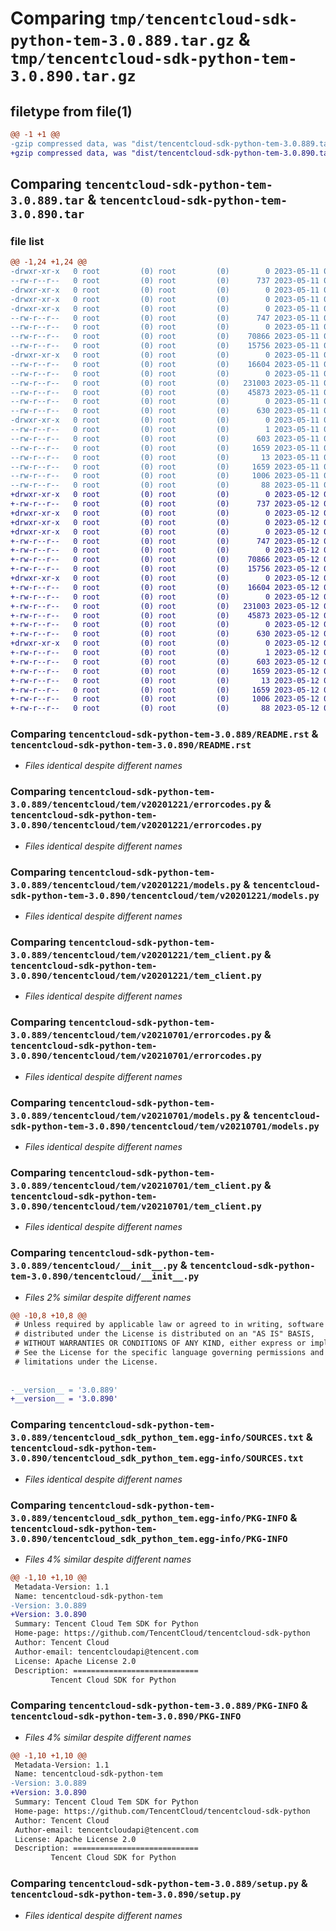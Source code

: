 # Comparing `tmp/tencentcloud-sdk-python-tem-3.0.889.tar.gz` & `tmp/tencentcloud-sdk-python-tem-3.0.890.tar.gz`

## filetype from file(1)

```diff
@@ -1 +1 @@
-gzip compressed data, was "dist/tencentcloud-sdk-python-tem-3.0.889.tar", last modified: Thu May 11 03:19:30 2023, max compression
+gzip compressed data, was "dist/tencentcloud-sdk-python-tem-3.0.890.tar", last modified: Fri May 12 04:09:08 2023, max compression
```

## Comparing `tencentcloud-sdk-python-tem-3.0.889.tar` & `tencentcloud-sdk-python-tem-3.0.890.tar`

### file list

```diff
@@ -1,24 +1,24 @@
-drwxr-xr-x   0 root         (0) root         (0)        0 2023-05-11 03:19:30.000000 tencentcloud-sdk-python-tem-3.0.889/
--rw-r--r--   0 root         (0) root         (0)      737 2023-05-11 03:19:30.000000 tencentcloud-sdk-python-tem-3.0.889/README.rst
-drwxr-xr-x   0 root         (0) root         (0)        0 2023-05-11 03:19:30.000000 tencentcloud-sdk-python-tem-3.0.889/tencentcloud/
-drwxr-xr-x   0 root         (0) root         (0)        0 2023-05-11 03:19:30.000000 tencentcloud-sdk-python-tem-3.0.889/tencentcloud/tem/
-drwxr-xr-x   0 root         (0) root         (0)        0 2023-05-11 03:19:30.000000 tencentcloud-sdk-python-tem-3.0.889/tencentcloud/tem/v20201221/
--rw-r--r--   0 root         (0) root         (0)      747 2023-05-11 03:19:30.000000 tencentcloud-sdk-python-tem-3.0.889/tencentcloud/tem/v20201221/errorcodes.py
--rw-r--r--   0 root         (0) root         (0)        0 2023-05-11 03:19:30.000000 tencentcloud-sdk-python-tem-3.0.889/tencentcloud/tem/v20201221/__init__.py
--rw-r--r--   0 root         (0) root         (0)    70866 2023-05-11 03:19:30.000000 tencentcloud-sdk-python-tem-3.0.889/tencentcloud/tem/v20201221/models.py
--rw-r--r--   0 root         (0) root         (0)    15756 2023-05-11 03:19:30.000000 tencentcloud-sdk-python-tem-3.0.889/tencentcloud/tem/v20201221/tem_client.py
-drwxr-xr-x   0 root         (0) root         (0)        0 2023-05-11 03:19:30.000000 tencentcloud-sdk-python-tem-3.0.889/tencentcloud/tem/v20210701/
--rw-r--r--   0 root         (0) root         (0)    16604 2023-05-11 03:19:30.000000 tencentcloud-sdk-python-tem-3.0.889/tencentcloud/tem/v20210701/errorcodes.py
--rw-r--r--   0 root         (0) root         (0)        0 2023-05-11 03:19:30.000000 tencentcloud-sdk-python-tem-3.0.889/tencentcloud/tem/v20210701/__init__.py
--rw-r--r--   0 root         (0) root         (0)   231003 2023-05-11 03:19:30.000000 tencentcloud-sdk-python-tem-3.0.889/tencentcloud/tem/v20210701/models.py
--rw-r--r--   0 root         (0) root         (0)    45873 2023-05-11 03:19:30.000000 tencentcloud-sdk-python-tem-3.0.889/tencentcloud/tem/v20210701/tem_client.py
--rw-r--r--   0 root         (0) root         (0)        0 2023-05-11 03:19:30.000000 tencentcloud-sdk-python-tem-3.0.889/tencentcloud/tem/__init__.py
--rw-r--r--   0 root         (0) root         (0)      630 2023-05-11 03:19:30.000000 tencentcloud-sdk-python-tem-3.0.889/tencentcloud/__init__.py
-drwxr-xr-x   0 root         (0) root         (0)        0 2023-05-11 03:19:30.000000 tencentcloud-sdk-python-tem-3.0.889/tencentcloud_sdk_python_tem.egg-info/
--rw-r--r--   0 root         (0) root         (0)        1 2023-05-11 03:19:30.000000 tencentcloud-sdk-python-tem-3.0.889/tencentcloud_sdk_python_tem.egg-info/dependency_links.txt
--rw-r--r--   0 root         (0) root         (0)      603 2023-05-11 03:19:30.000000 tencentcloud-sdk-python-tem-3.0.889/tencentcloud_sdk_python_tem.egg-info/SOURCES.txt
--rw-r--r--   0 root         (0) root         (0)     1659 2023-05-11 03:19:30.000000 tencentcloud-sdk-python-tem-3.0.889/tencentcloud_sdk_python_tem.egg-info/PKG-INFO
--rw-r--r--   0 root         (0) root         (0)       13 2023-05-11 03:19:30.000000 tencentcloud-sdk-python-tem-3.0.889/tencentcloud_sdk_python_tem.egg-info/top_level.txt
--rw-r--r--   0 root         (0) root         (0)     1659 2023-05-11 03:19:30.000000 tencentcloud-sdk-python-tem-3.0.889/PKG-INFO
--rw-r--r--   0 root         (0) root         (0)     1006 2023-05-11 03:19:30.000000 tencentcloud-sdk-python-tem-3.0.889/setup.py
--rw-r--r--   0 root         (0) root         (0)       88 2023-05-11 03:19:30.000000 tencentcloud-sdk-python-tem-3.0.889/setup.cfg
+drwxr-xr-x   0 root         (0) root         (0)        0 2023-05-12 04:09:08.000000 tencentcloud-sdk-python-tem-3.0.890/
+-rw-r--r--   0 root         (0) root         (0)      737 2023-05-12 04:09:08.000000 tencentcloud-sdk-python-tem-3.0.890/README.rst
+drwxr-xr-x   0 root         (0) root         (0)        0 2023-05-12 04:09:08.000000 tencentcloud-sdk-python-tem-3.0.890/tencentcloud/
+drwxr-xr-x   0 root         (0) root         (0)        0 2023-05-12 04:09:08.000000 tencentcloud-sdk-python-tem-3.0.890/tencentcloud/tem/
+drwxr-xr-x   0 root         (0) root         (0)        0 2023-05-12 04:09:08.000000 tencentcloud-sdk-python-tem-3.0.890/tencentcloud/tem/v20201221/
+-rw-r--r--   0 root         (0) root         (0)      747 2023-05-12 04:09:08.000000 tencentcloud-sdk-python-tem-3.0.890/tencentcloud/tem/v20201221/errorcodes.py
+-rw-r--r--   0 root         (0) root         (0)        0 2023-05-12 04:09:08.000000 tencentcloud-sdk-python-tem-3.0.890/tencentcloud/tem/v20201221/__init__.py
+-rw-r--r--   0 root         (0) root         (0)    70866 2023-05-12 04:09:08.000000 tencentcloud-sdk-python-tem-3.0.890/tencentcloud/tem/v20201221/models.py
+-rw-r--r--   0 root         (0) root         (0)    15756 2023-05-12 04:09:08.000000 tencentcloud-sdk-python-tem-3.0.890/tencentcloud/tem/v20201221/tem_client.py
+drwxr-xr-x   0 root         (0) root         (0)        0 2023-05-12 04:09:08.000000 tencentcloud-sdk-python-tem-3.0.890/tencentcloud/tem/v20210701/
+-rw-r--r--   0 root         (0) root         (0)    16604 2023-05-12 04:09:08.000000 tencentcloud-sdk-python-tem-3.0.890/tencentcloud/tem/v20210701/errorcodes.py
+-rw-r--r--   0 root         (0) root         (0)        0 2023-05-12 04:09:08.000000 tencentcloud-sdk-python-tem-3.0.890/tencentcloud/tem/v20210701/__init__.py
+-rw-r--r--   0 root         (0) root         (0)   231003 2023-05-12 04:09:08.000000 tencentcloud-sdk-python-tem-3.0.890/tencentcloud/tem/v20210701/models.py
+-rw-r--r--   0 root         (0) root         (0)    45873 2023-05-12 04:09:08.000000 tencentcloud-sdk-python-tem-3.0.890/tencentcloud/tem/v20210701/tem_client.py
+-rw-r--r--   0 root         (0) root         (0)        0 2023-05-12 04:09:08.000000 tencentcloud-sdk-python-tem-3.0.890/tencentcloud/tem/__init__.py
+-rw-r--r--   0 root         (0) root         (0)      630 2023-05-12 04:09:08.000000 tencentcloud-sdk-python-tem-3.0.890/tencentcloud/__init__.py
+drwxr-xr-x   0 root         (0) root         (0)        0 2023-05-12 04:09:08.000000 tencentcloud-sdk-python-tem-3.0.890/tencentcloud_sdk_python_tem.egg-info/
+-rw-r--r--   0 root         (0) root         (0)        1 2023-05-12 04:09:08.000000 tencentcloud-sdk-python-tem-3.0.890/tencentcloud_sdk_python_tem.egg-info/dependency_links.txt
+-rw-r--r--   0 root         (0) root         (0)      603 2023-05-12 04:09:08.000000 tencentcloud-sdk-python-tem-3.0.890/tencentcloud_sdk_python_tem.egg-info/SOURCES.txt
+-rw-r--r--   0 root         (0) root         (0)     1659 2023-05-12 04:09:08.000000 tencentcloud-sdk-python-tem-3.0.890/tencentcloud_sdk_python_tem.egg-info/PKG-INFO
+-rw-r--r--   0 root         (0) root         (0)       13 2023-05-12 04:09:08.000000 tencentcloud-sdk-python-tem-3.0.890/tencentcloud_sdk_python_tem.egg-info/top_level.txt
+-rw-r--r--   0 root         (0) root         (0)     1659 2023-05-12 04:09:08.000000 tencentcloud-sdk-python-tem-3.0.890/PKG-INFO
+-rw-r--r--   0 root         (0) root         (0)     1006 2023-05-12 04:09:08.000000 tencentcloud-sdk-python-tem-3.0.890/setup.py
+-rw-r--r--   0 root         (0) root         (0)       88 2023-05-12 04:09:08.000000 tencentcloud-sdk-python-tem-3.0.890/setup.cfg
```

### Comparing `tencentcloud-sdk-python-tem-3.0.889/README.rst` & `tencentcloud-sdk-python-tem-3.0.890/README.rst`

 * *Files identical despite different names*

### Comparing `tencentcloud-sdk-python-tem-3.0.889/tencentcloud/tem/v20201221/errorcodes.py` & `tencentcloud-sdk-python-tem-3.0.890/tencentcloud/tem/v20201221/errorcodes.py`

 * *Files identical despite different names*

### Comparing `tencentcloud-sdk-python-tem-3.0.889/tencentcloud/tem/v20201221/models.py` & `tencentcloud-sdk-python-tem-3.0.890/tencentcloud/tem/v20201221/models.py`

 * *Files identical despite different names*

### Comparing `tencentcloud-sdk-python-tem-3.0.889/tencentcloud/tem/v20201221/tem_client.py` & `tencentcloud-sdk-python-tem-3.0.890/tencentcloud/tem/v20201221/tem_client.py`

 * *Files identical despite different names*

### Comparing `tencentcloud-sdk-python-tem-3.0.889/tencentcloud/tem/v20210701/errorcodes.py` & `tencentcloud-sdk-python-tem-3.0.890/tencentcloud/tem/v20210701/errorcodes.py`

 * *Files identical despite different names*

### Comparing `tencentcloud-sdk-python-tem-3.0.889/tencentcloud/tem/v20210701/models.py` & `tencentcloud-sdk-python-tem-3.0.890/tencentcloud/tem/v20210701/models.py`

 * *Files identical despite different names*

### Comparing `tencentcloud-sdk-python-tem-3.0.889/tencentcloud/tem/v20210701/tem_client.py` & `tencentcloud-sdk-python-tem-3.0.890/tencentcloud/tem/v20210701/tem_client.py`

 * *Files identical despite different names*

### Comparing `tencentcloud-sdk-python-tem-3.0.889/tencentcloud/__init__.py` & `tencentcloud-sdk-python-tem-3.0.890/tencentcloud/__init__.py`

 * *Files 2% similar despite different names*

```diff
@@ -10,8 +10,8 @@
 # Unless required by applicable law or agreed to in writing, software
 # distributed under the License is distributed on an "AS IS" BASIS,
 # WITHOUT WARRANTIES OR CONDITIONS OF ANY KIND, either express or implied.
 # See the License for the specific language governing permissions and
 # limitations under the License.
 
 
-__version__ = '3.0.889'
+__version__ = '3.0.890'
```

### Comparing `tencentcloud-sdk-python-tem-3.0.889/tencentcloud_sdk_python_tem.egg-info/SOURCES.txt` & `tencentcloud-sdk-python-tem-3.0.890/tencentcloud_sdk_python_tem.egg-info/SOURCES.txt`

 * *Files identical despite different names*

### Comparing `tencentcloud-sdk-python-tem-3.0.889/tencentcloud_sdk_python_tem.egg-info/PKG-INFO` & `tencentcloud-sdk-python-tem-3.0.890/tencentcloud_sdk_python_tem.egg-info/PKG-INFO`

 * *Files 4% similar despite different names*

```diff
@@ -1,10 +1,10 @@
 Metadata-Version: 1.1
 Name: tencentcloud-sdk-python-tem
-Version: 3.0.889
+Version: 3.0.890
 Summary: Tencent Cloud Tem SDK for Python
 Home-page: https://github.com/TencentCloud/tencentcloud-sdk-python
 Author: Tencent Cloud
 Author-email: tencentcloudapi@tencent.com
 License: Apache License 2.0
 Description: ============================
         Tencent Cloud SDK for Python
```

### Comparing `tencentcloud-sdk-python-tem-3.0.889/PKG-INFO` & `tencentcloud-sdk-python-tem-3.0.890/PKG-INFO`

 * *Files 4% similar despite different names*

```diff
@@ -1,10 +1,10 @@
 Metadata-Version: 1.1
 Name: tencentcloud-sdk-python-tem
-Version: 3.0.889
+Version: 3.0.890
 Summary: Tencent Cloud Tem SDK for Python
 Home-page: https://github.com/TencentCloud/tencentcloud-sdk-python
 Author: Tencent Cloud
 Author-email: tencentcloudapi@tencent.com
 License: Apache License 2.0
 Description: ============================
         Tencent Cloud SDK for Python
```

### Comparing `tencentcloud-sdk-python-tem-3.0.889/setup.py` & `tencentcloud-sdk-python-tem-3.0.890/setup.py`

 * *Files identical despite different names*

